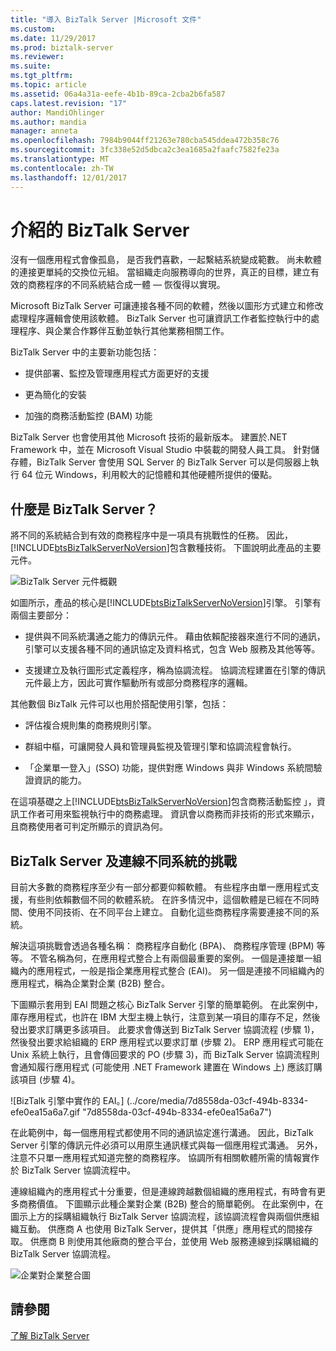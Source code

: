 ```yaml
---
title: "導入 BizTalk Server |Microsoft 文件"
ms.custom: 
ms.date: 11/29/2017
ms.prod: biztalk-server
ms.reviewer: 
ms.suite: 
ms.tgt_pltfrm: 
ms.topic: article
ms.assetid: 06a4a31a-eefe-4b1b-89ca-2cba2b6fa587
caps.latest.revision: "17"
author: MandiOhlinger
ms.author: mandia
manager: anneta
ms.openlocfilehash: 7984b9044ff21263e780cba545ddea472b358c76
ms.sourcegitcommit: 3fc338e52d5dbca2c3ea1685a2faafc7582fe23a
ms.translationtype: MT
ms.contentlocale: zh-TW
ms.lasthandoff: 12/01/2017
---
```

# <a name="introducing-biztalk-server"></a>介紹的 BizTalk Server
沒有一個應用程式會像孤島， 是否我們喜歡，一起繫結系統變成範數。 尚未軟體的連接更單純的交換位元組。 當組織走向服務導向的世界，真正的目標，建立有效的商務程序的不同系統結合成一體 — 恢復得以實現。  
  
 Microsoft BizTalk Server 可讓連接各種不同的軟體，然後以圖形方式建立和修改處理程序邏輯會使用該軟體。 BizTalk Server 也可讓資訊工作者監控執行中的處理程序、與企業合作夥伴互動並執行其他業務相關工作。  
  
 BizTalk Server 中的主要新功能包括：  
  
-   提供部署、監控及管理應用程式方面更好的支援  
  
-   更為簡化的安裝  
  
-   加強的商務活動監控 (BAM) 功能  
  
BizTalk Server 也會使用其他 Microsoft 技術的最新版本。 建置於.NET Framework 中，並在 Microsoft Visual Studio 中裝載的開發人員工具。 針對儲存體，BizTalk Server 會使用 SQL Server 的 BizTalk Server 可以是伺服器上執行 64 位元 Windows，利用較大的記憶體和其他硬體所提供的優點。  
  
## <a name="what-is-biztalk-server"></a>什麼是 BizTalk Server？  
 將不同的系統結合到有效的商務程序中是一項具有挑戰性的任務。 因此，[!INCLUDE[btsBizTalkServerNoVersion](../includes/btsbiztalkservernoversion-md.md)]包含數種技術。 下圖說明此產品的主要元件。  
  
 ![BizTalk Server 元件概觀](../core/media/d167608e-7c51-4d52-b8fa-9d4149242934.gif "d167608e-7c51-4d52-b8fa-9d4149242934")  
  
 如圖所示，產品的核心是[!INCLUDE[btsBizTalkServerNoVersion](../includes/btsbiztalkservernoversion-md.md)]引擎。 引擎有兩個主要部分：  
  
-   提供與不同系統溝通之能力的傳訊元件。 藉由依賴配接器來進行不同的通訊，引擎可以支援各種不同的通訊協定及資料格式，包含 Web 服務及其他等等。  
  
-   支援建立及執行圖形式定義程序，稱為協調流程。 協調流程建置在引擎的傳訊元件最上方，因此可實作驅動所有或部分商務程序的邏輯。  
  
 其他數個 BizTalk 元件可以也用於搭配使用引擎，包括：  
  
-   評估複合規則集的商務規則引擎。  
  
-   群組中樞，可讓開發人員和管理員監視及管理引擎和協調流程會執行。  
  
-   「企業單一登入」(SSO) 功能，提供對應 Windows 與非 Windows 系統間驗證資訊的能力。  
  
 在這項基礎之上[!INCLUDE[btsBizTalkServerNoVersion](../includes/btsbiztalkservernoversion-md.md)]包含商務活動監控 」，資訊工作者可用來監視執行中的商務處理。 資訊會以商務而非技術的形式來顯示，且商務使用者可判定所顯示的資訊為何。  
  
## <a name="biztalk-server-and-the-challenge-of-connecting-diverse-systems"></a>BizTalk Server 及連線不同系統的挑戰  
 目前大多數的商務程序至少有一部分都要仰賴軟體。 有些程序由單一應用程式支援，有些則依賴數個不同的軟體系統。 在許多情況中，這個軟體是已經在不同時間、使用不同技術、在不同平台上建立。 自動化這些商務程序需要連接不同的系統。  
  
 解決這項挑戰會透過各種名稱： 商務程序自動化 (BPA)、 商務程序管理 (BPM) 等等。 不管名稱為何，在應用程式整合上有兩個最重要的案例。 一個是連接單一組織內的應用程式，一般是指企業應用程式整合 (EAI)。 另一個是連接不同組織內的應用程式，稱為企業對企業 (B2B) 整合。  
  
 下圖顯示套用到 EAI 問題之核心 BizTalk Server 引擎的簡單範例。 在此案例中，庫存應用程式，也許在 IBM 大型主機上執行，注意到某一項目的庫存不足，然後發出要求訂購更多該項目。 此要求會傳送到 BizTalk Server 協調流程 (步驟 1)，然後發出要求給組織的 ERP 應用程式以要求訂單 (步驟 2)。 ERP 應用程式可能在 Unix 系統上執行，且會傳回要求的 PO (步驟 3)，而 BizTalk Server 協調流程則會通知履行應用程式 (可能使用 .NET Framework 建置在 Windows 上) 應該訂購該項目 (步驟 4)。  
  
 ![BizTalk 引擎中實作的 EAI。] (../core/media/7d8558da-03cf-494b-8334-efe0ea15a6a7.gif "7d8558da-03cf-494b-8334-efe0ea15a6a7")  
  
 在此範例中，每一個應用程式都使用不同的通訊協定進行溝通。 因此，BizTalk Server 引擎的傳訊元件必須可以用原生通訊樣式與每一個應用程式溝通。 另外，注意不只單一應用程式知道完整的商務程序。 協調所有相關軟體所需的情報實作於 BizTalk Server 協調流程中。  
  
 連線組織內的應用程式十分重要，但是連線跨越數個組織的應用程式，有時會有更多商務價值。 下圖顯示此種企業對企業 (B2B) 整合的簡單範例。 在此案例中，在圖示上方的採購組織執行 BizTalk Server 協調流程，該協調流程會與兩個供應組織互動。 供應商 A 也使用 BizTalk Server，提供其「供應」應用程式的間接存取。 供應商 B 則使用其他廠商的整合平台，並使用 Web 服務連線到採購組織的 BizTalk Server 協調流程。  
  
 ![企業對企業整合圖](../core/media/b1d8787d-e842-468e-96c5-b68875d9abc3.gif "b1d8787d-e842-468e-96c5-b68875d9abc3")  
  
## <a name="see-also"></a>請參閱  
 [了解 BizTalk Server](../core/understanding-biztalk-server.md)